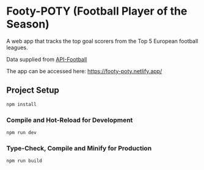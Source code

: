 # Footy-POTY (Football Player of the Season)

A web app that tracks the top goal scorers from the Top 5 European football leagues.

Data supplied from [API-Football](https://www.api-football.com/)

The app can be accessed here: https://footy-poty.netlify.app/

## Project Setup

```sh
npm install
```

### Compile and Hot-Reload for Development

```sh
npm run dev
```

### Type-Check, Compile and Minify for Production

```sh
npm run build
```
